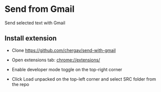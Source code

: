 # Send from Gmail

Send selected text with Gmail

## Install extension

* Clone https://github.com/chergav/send-with-gmail
* Open extensions tab: [chrome://extensions/](chrome://extensions/)
  
* Enable developer mode toggle on the top-right corner
* Click Load unpacked on the top-left corner and select SRC folder from the repo